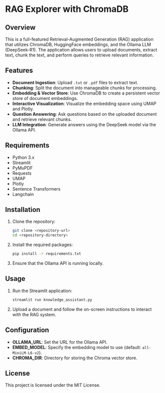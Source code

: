 # RAG Explorer with ChromaDB

## Overview
This is a full-featured Retrieval-Augmented Generation (RAG) application that utilizes ChromaDB, HuggingFace embeddings, and the Ollama LLM (DeepSeek-R1). The application allows users to upload documents, extract text, chunk the text, and perform queries to retrieve relevant information.

## Features
- **Document Ingestion**: Upload `.txt` or `.pdf` files to extract text.
- **Chunking**: Split the document into manageable chunks for processing.
- **Embedding & Vector Store**: Use ChromaDB to create a persistent vector store of document embeddings.
- **Interactive Visualization**: Visualize the embedding space using UMAP and Plotly.
- **Question Answering**: Ask questions based on the uploaded document and retrieve relevant chunks.
- **LLM Integration**: Generate answers using the DeepSeek model via the Ollama API.

## Requirements
- Python 3.x
- Streamlit
- PyMuPDF
- Requests
- UMAP
- Plotly
- Sentence Transformers
- Langchain

## Installation
1. Clone the repository:
   ```bash
   git clone <repository-url>
   cd <repository-directory>
   ```

2. Install the required packages:
   ```bash
   pip install -r requirements.txt
   ```

3. Ensure that the Ollama API is running locally.

## Usage
1. Run the Streamlit application:
   ```bash
   streamlit run knowledge_assistant.py
   ```

2. Upload a document and follow the on-screen instructions to interact with the RAG system.

## Configuration
- **OLLAMA_URL**: Set the URL for the Ollama API.
- **EMBED_MODEL**: Specify the embedding model to use (default: `all-MiniLM-L6-v2`).
- **CHROMA_DIR**: Directory for storing the Chroma vector store.

## License
This project is licensed under the MIT License.